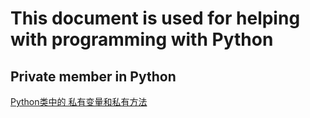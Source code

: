 # This document is used for helping with programming with Python 

## Private member in Python 
[Python类中的 私有变量和私有方法](https://blog.csdn.net/sxingming/article/details/52875125) 

